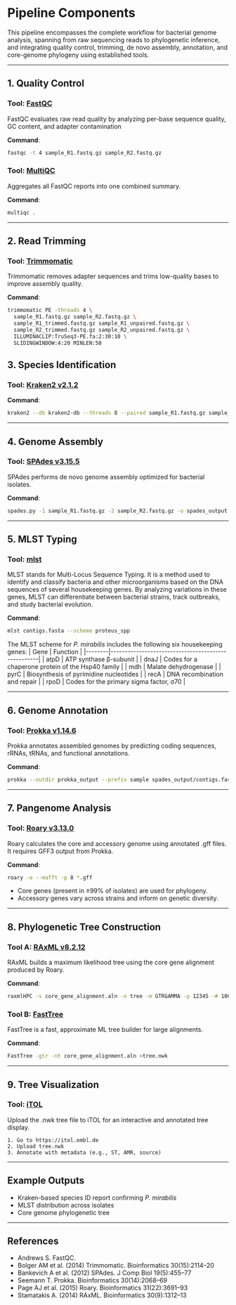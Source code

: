 # Pipeline Components
This pipeline encompasses the complete workflow for bacterial genome analysis, spanning from raw sequencing reads to phylogenetic inference, and integrating quality control, trimming, de novo assembly, annotation, and core-genome phylogeny using established tools.

---

## 1. **Quality Control**

### Tool: [FastQC](https://www.bioinformatics.babraham.ac.uk/projects/fastqc/)
FastQC evaluates raw read quality by analyzing per-base sequence quality, GC content, and adapter contamination

**Command**:
```bash
fastqc -t 4 sample_R1.fastq.gz sample_R2.fastq.gz
```
### Tool: [MultiQC](https://seqera.io/multiqc/)
Aggregates all FastQC reports into one combined summary.

**Command**:
```bash
multiqc .
```
---

## 2. **Read Trimming**

### Tool: [Trimmomatic](http://www.usadellab.org/cms/?page=trimmomatic)
Trimmomatic removes adapter sequences and trims low-quality bases to improve assembly quality.

**Command**:
```bash
trimmomatic PE -threads 4 \
  sample_R1.fastq.gz sample_R2.fastq.gz \
  sample_R1_trimmed.fastq.gz sample_R1_unpaired.fastq.gz \
  sample_R2_trimmed.fastq.gz sample_R2_unpaired.fastq.gz \
  ILLUMINACLIP:TruSeq3-PE.fa:2:30:10 \
  SLIDINGWINDOW:4:20 MINLEN:50
```

## 3. **Species Identification**
### Tool: [Kraken2 v2.1.2](https://ccb.jhu.edu/software/kraken2/)

**Command**:
  ```bash
  kraken2 --db kraken2-db --threads 8 --paired sample_R1.fastq.gz sample_R2.fastq.gz --report kraken_report.txt --output kraken_output.txt
  ```
---

## 4. **Genome Assembly**

### Tool: [SPAdes v3.15.5](https://cab.spbu.ru/software/spades/)
SPAdes performs de novo genome assembly optimized for bacterial isolates.

**Command**:
  ```bash
  spades.py -1 sample_R1.fastq.gz -2 sample_R2.fastq.gz -o spades_output
  ```
  ---

## 5. **MLST Typing**
### Tool: [mlst](https://github.com/tseemann/mlst)
MLST stands for Multi-Locus Sequence Typing. 
It is a method used to identify and classify bacteria and other microorganisms based on the DNA sequences of several housekeeping genes. 
By analyzing variations in these genes, MLST can differentiate between bacterial strains, track outbreaks, and study bacterial evolution.

**Command**:
  ```bash
  mlst contigs.fasta --scheme proteus_spp
  ```
The MLST scheme for *P. mirabilis* includes the following six housekeeping genes:
| Gene   | Function                                           |
|--------|----------------------------------------------------|
| atpD   | ATP synthase β-subunit                             |
| dnaJ   | Codes for a chaperone protein of the Hsp40 family  |
| mdh    | Malate dehydrogenase                               |
| pyrC   | Biosynthesis of pyrimidine nucleotides             |
| recA   | DNA recombination and repair                       |
| rpoD   | Codes for the primary sigma factor, σ70            |


---


## 6. **Genome Annotation**
### Tool: [Prokka v1.14.6](https://github.com/tseemann/prokka)
Prokka annotates assembled genomes by predicting coding sequences, rRNAs, tRNAs, and functional annotations.

**Command**:
  ```bash
  prokka --outdir prokka_output --prefix sample spades_output/contigs.fasta
  ```
---

## 7. **Pangenome Analysis**

### Tool: [Roary v3.13.0](https://sanger-pathogens.github.io/Roary/)
Roary calculates the core and accessory genome using annotated .gff files. It requires GFF3 output from Prokka.

**Command**:

  ```bash
  roary -e --mafft -p 8 *.gff
  ```
  - Core genes (present in ≥99% of isolates) are used for phylogeny.
  - Accessory genes vary across strains and inform on genetic diversity.
  ---
 
## 8. **Phylogenetic Tree Construction**
### Tool A: [RAxML v8.2.12](https://cme.h-its.org/exelixis/web/software/raxml/)
RAxML builds a maximum likelihood tree using the core gene alignment produced by Roary.

**Command**:
  ```bash
  raxmlHPC -s core_gene_alignment.aln -n tree -m GTRGAMMA -p 12345 -# 100
  ```
### Tool B: [FastTree](https://morgannprice.github.io/fasttree/)
FastTree is a fast, approximate ML tree builder for large alignments. 

**Command**:
```bash
FastTree -gtr -nt core_gene_alignment.aln >tree.nwk
```
---

## 9. Tree Visualization
### Tool: [iTOL](https://itol.embl.de/)
Upload the .nwk tree file to iTOL for an interactive and annotated tree display.

```text
1. Go to https://itol.embl.de
2. Upload tree.nwk
3. Annotate with metadata (e.g., ST, AMR, source)
```

----

##  Example Outputs

- Kraken-based species ID report confirming *P. mirabilis*
- MLST distribution across isolates
- Core genome phylogenetic tree

---

## References
- Andrews S. FastQC.
- Bolger AM et al. (2014) Trimmomatic. Bioinformatics 30(15):2114–20
- Bankevich A et al. (2012) SPAdes. J Comp Biol 19(5):455–77
- Seemann T. Prokka. Bioinformatics 30(14):2068–69
- Page AJ et al. (2015) Roary. Bioinformatics 31(22):3691–93
- Stamatakis A. (2014) RAxML. Bioinformatics 30(9):1312–13

